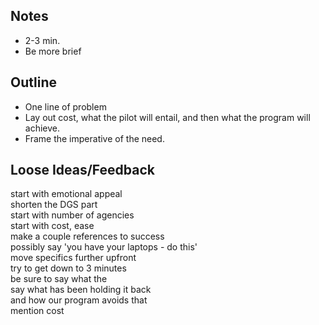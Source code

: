 
## Notes
* 2-3 min. 
* Be more brief 


## Outline
* One line of problem 
* Lay out cost, what the pilot will entail, and then what the program will achieve.  
* Frame the imperative of the need.  


## Loose Ideas/Feedback 

start with emotional appeal  
shorten the DGS part  
start with number of agencies  
start with cost, ease  
make a couple references to success  
possibly say 'you have your laptops - do this'  
move specifics further upfront  
try to get down to 3 minutes  
be sure to say what the  
say what has been holding it back  
and how our program avoids that  
mention cost  
